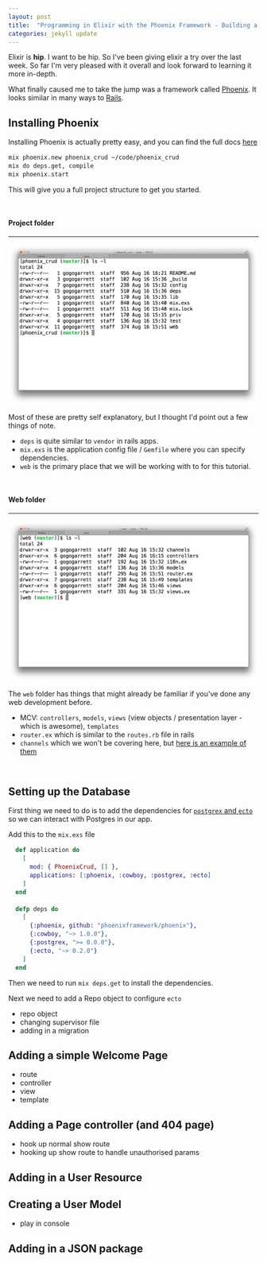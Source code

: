 ```yaml
---
layout: post
title:  "Programming in Elixir with the Phoenix Framework - Building a basic CRUD app"
categories: jekyll update
---
```

Elixir is **hip**. I want to be hip. So I've been giving elixir a try over the last week. So far I'm very pleased with it overall and look forward to learning it more in-depth.

What finally caused me to take the jump was a framework called [Phoenix](https://github.com/phoenixframework/phoenix).  It looks similar in many ways to [Rails](http://rubyonrails.org/).

## Installing Phoenix
Installing Phoenix is actually pretty easy, and you can find the full docs [here](https://github.com/phoenixframework/phoenix#setup)

```bash
mix phoenix.new phoenix_crud ~/code/phoenix_crud
mix do deps.get, compile
mix phoenix.start
```
This will give you a full project structure to get you started.


<br/>


#### Project folder
---
![](/images/phoenix_folder_structure.png)

Most of these are pretty self explanatory, but I thought I'd point out a few things of note.

- `deps` is quite similar to `vendor` in rails apps.
- `mix.exs` is the application config file / `Gemfile` where you can specify dependencies.
- `web` is the primary place that we will be working with to for this tutorial.


<br/>


#### Web folder
---
![](/images/phoenix_web_folder_structure.png)

The `web` folder has things that might already be familiar if you've done any web development before.

- MCV: `controllers`, `models`, `views` (view objects / presentation layer - which is awesome), `templates`
- `router.ex` which is similar to the `routes.rb` file in rails
- `channels` which we won't be covering here, but [here is an example of them](https://github.com/chrismccord/phoenix_chat_example)


<br />


## Setting up the Database

First thing we need to do is to add the dependencies for [`postgrex` and `ecto`](https://github.com/elixir-lang/ecto) so we can interact with Postgres in our app.

Add this to the `mix.exs` file

```ex
  def application do
    [
      mod: { PhoenixCrud, [] },
      applications: [:phoenix, :cowboy, :postgrex, :ecto]
    ]
  end

  defp deps do
    [
      {:phoenix, github: "phoenixframework/phoenix"},
      {:cowboy, "~> 1.0.0"},
      {:postgrex, ">= 0.0.0"},
      {:ecto, "~> 0.2.0"}
    ]
  end
```

Then we need to run `mix deps.get` to install the dependencies.


Next we need to add a Repo object to configure `ecto`

- repo object
- changing supervisor file
- adding in a migration

## Adding a simple Welcome Page
- route
- controller
- view
- template

## Adding a Page controller (and 404 page)
- hook up normal show route
- hooking up show route to handle unauthorised params

## Adding in a User Resource

## Creating a User Model
- play in console

## Adding in a JSON package
